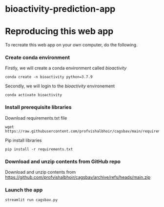# bioactivity-prediction-app

# Reproducing this web app
To recreate this web app on your own computer, do the following.

### Create conda environment
Firstly, we will create a conda environment called *bioactivity*
```
conda create -n bioactivity python=3.7.9
```
Secondly, we will login to the *bioactivity* environement
```
conda activate bioactivity
```
### Install prerequisite libraries

Download requirements.txt file

```
wget https://raw.githubusercontent.com/profvishalbhoir/cagsbav/main/requirements.txt

```

Pip install libraries
```
pip install -r requirements.txt
```

###  Download and unzip contents from GitHub repo

Download and unzip contents from https://github.com/profvishalbhoir/cagsbav/archive/refs/heads/main.zip


###  Launch the app

```
streamlit run cagsbav.py
```
